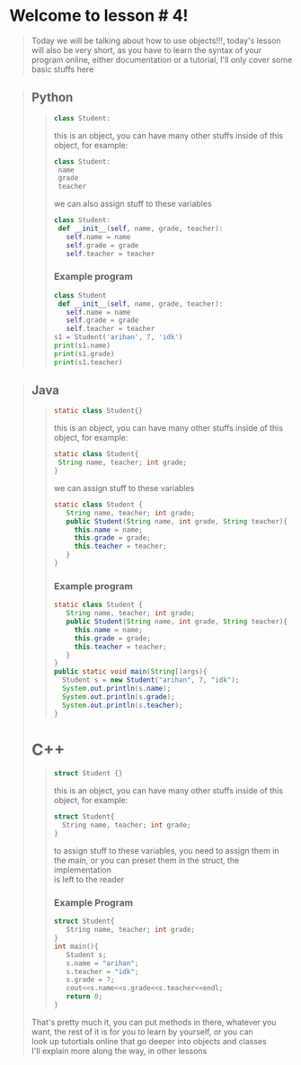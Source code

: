 # Welcome to lesson # 4!
> Today we will be talking about how to use objects!!!, today's lesson will also be very short, as you have to learn the syntax of your    
> program online, either documentation or a tutorial, I'll only cover some basic stuffs here

> ## Python
>> ```python 
>> class Student:
>> ```
>> this is an object, you can have many other stuffs inside of this object, for example:
>> ``` python
>> class Student:
>>  name 
>>  grade 
>>  teacher
>> ```
>> we can also assign stuff to these variables 
>> ``` python
>> class Student:
>>  def __init__(self, name, grade, teacher):
>>    self.name = name
>>    self.grade = grade
>>    self.teacher = teacher
>> ```
>>### Example program
>> ```python
>> class Student
>>  def __init__(self, name, grade, teacher):
>>    self.name = name
>>    self.grade = grade
>>    self.teacher = teacher
>> s1 = Student('arihan', 7, 'idk')
>> print(s1.name)
>> print(s1.grade)
>> print(s1.teacher)
>> ```

> ## Java
>> ``` java
>> static class Student{}
>> ```
>> this is an object, you can have many other stuffs inside of this object, for example:
>> ``` java
>> static class Student{
>>  String name, teacher; int grade;
>> }
>> ```
>> we can assign stuff to these variables
>> ``` java
>> static class Student {
>>    String name, teacher; int grade;
>>    public Student(String name, int grade, String teacher){
>>      this.name = name;
>>      this.grade = grade;
>>      this.teacher = teacher;
>>    }
>> }
>> ```
>>### Example program
>> ``` java
>> static class Student {
>>    String name, teacher; int grade;
>>    public Student(String name, int grade, String teacher){
>>      this.name = name;
>>      this.grade = grade;
>>      this.teacher = teacher;
>>    }
>> }
>> public static void main(String[]args){
>>   Student s = new Student("arihan", 7, "idk");
>>   System.out.println(s.name);
>>   System.out.println(s.grade);
>>   System.out.println(s.teacher);
>> }
>> ```
> # C++
>> ``` cpp
>> struct Student {}
>> ```
>> this is an object, you can have many other stuffs inside of this object, for example:
>> ``` cpp
>> struct Student{
>>   String name, teacher; int grade;
>> }
>> ```
>> to assign stuff to these variables, you need to assign them in the main, or you can preset them in the struct, the implementation   
>> is left to the reader
>>### Example Program
>> ``` cpp
>> struct Student{
>>    String name, teacher; int grade;
>> }
>> int main(){
>>    Student s;
>>    s.name = "arihan";
>>    s.teacher = "idk";
>>    s.grade = 7;
>>    cout<<s.name<<s.grade<<s.teacher<<endl;
>>    return 0;
>> }
>> ```
> That's pretty much it, you can put methods in there, whatever you want, the rest of it is for you to learn by yourself, or you can   
> look up tutortials online that go deeper into objects and classes    
> I'll explain more along the way, in other lessons
